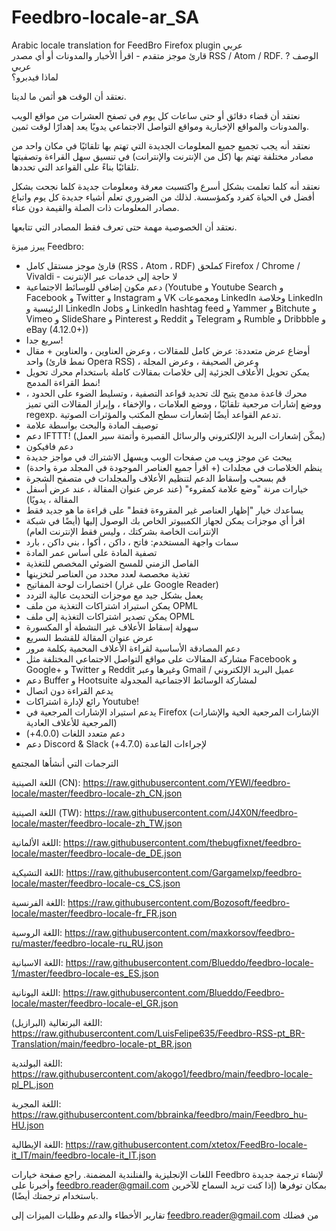 # Feedbro-locale-ar_SA
Arabic locale translation for FeedBro Firefox plugin
 عربي 	
قارئ موجز متقدم - اقرأ الأخبار والمدونات أو أي مصدر RSS / Atom / RDF.
الوصف ? عربي 	
لماذا فيدبرو؟

نعتقد أن الوقت هو أثمن ما لدينا.

نعتقد أن قضاء دقائق أو حتى ساعات كل يوم في تصفح العشرات من مواقع الويب والمدونات والمواقع الإخبارية ومواقع التواصل الاجتماعي يدويًا يعد إهدارًا لوقت ثمين.

نعتقد أنه يجب تجميع جميع المعلومات الجديدة التي تهتم بها تلقائيًا في مكان واحد من مصادر مختلفة تهتم بها (كل من الإنترنت والإنترانت) في تنسيق سهل القراءة وتصفيتها تلقائيًا بناءً على القواعد التي تحددها.

نعتقد أنه كلما تعلمت بشكل أسرع واكتسبت معرفة ومعلومات جديدة كلما نجحت بشكل أفضل في الحياة كفرد وكمؤسسة. لذلك من الضروري تعلم أشياء جديدة كل يوم واتباع مصادر المعلومات ذات الصلة والقيمة دون عناء.

نعتقد أن الخصوصية مهمة حتى تعرف فقط المصادر التي تتابعها.


يبرز ميزة Feedbro:
- قارئ موجز مستقل كامل (RSS ، Atom ، RDF) كملحق Firefox / Chrome / Vivaldi - لا حاجة إلى خدمات عبر الإنترنت
- دعم مكون إضافي للوسائط الاجتماعية (Youtube و Youtube Search و Facebook و Twitter و Instagram و VK ومجموعات LinkedIn وخلاصة LinkedIn الرئيسية و LinkedIn Jobs و LinkedIn hashtag feed و Yammer و Bitchute و Vimeo و SlideShare و Pinterest و Reddit و Telegram و Rumble و Dribbble و eBay (4.12.0+))
- سريع جدا!
- أوضاع عرض متعددة: عرض كامل للمقالات ، وعرض العناوين ، والعناوين + مقال واحد (نمط قارئ Opera RSS) ، وعرض الصحيفة ، وعرض المجلة
- يمكن تحويل الأعلاف الجزئية إلى خلاصات بمقالات كاملة باستخدام محرك تحويل نمط القراءة المدمج!
- محرك قاعدة مدمج يتيح لك تحديد قواعد التصفية ، وتسليط الضوء على الحدود ، ووضع إشارات مرجعية تلقائيًا ، ووضع العلامات ، والإخفاء ، وإبراز المقالات التي تميز regexp. تدعم القواعد أيضًا إشعارات سطح المكتب والمؤثرات الصوتية.
- توصيف المادة والبحث بواسطة علامة
- دعم IFTTT! (يمكّن إشعارات البريد الإلكتروني والرسائل القصيرة وأتمتة سير العمل)
- دعم فافيكون
- يبحث عن موجز ويب من صفحات الويب ويسهل الاشتراك في مواجز جديدة
- ينظم الخلاصات في مجلدات (+ اقرأ جميع العناصر الموجودة في المجلد مرة واحدة)
- قم بسحب وإسقاط الدعم لتنظيم الأعلاف والمجلدات في متصفح الشجرة
- خيارات مرنة "وضع علامة كمقروء" (عند عرض عنوان المقالة ، عند عرض أسفل المقالة ، يدويًا)
- يساعدك خيار "إظهار العناصر غير المقروءة فقط" على قراءة ما هو جديد فقط
- اقرأ أي موجزات يمكن لجهاز الكمبيوتر الخاص بك الوصول إليها (أيضًا في شبكة الإنترانت الخاصة بشركتك ، وليس فقط الإنترنت العام)
- سمات واجهة المستخدم: فاتح ، داكن ، أكوا ، بني داكن ، بارد
- تصفية المادة على أساس عمر المادة
- الفاصل الزمني للمسح الضوئي المخصص للتغذية
- تغذية مخصصة لعدد محدد من العناصر لتخزينها
- اختصارات لوحة المفاتيح (على غرار Google Reader)
- يعمل بشكل جيد مع موجزات التحديث عالية التردد
- يمكن استيراد اشتراكات التغذية من ملف OPML
- يمكن تصدير اشتراكات التغذية إلى ملف OPML
- سهولة إسقاط الأعلاف غير النشطة أو المكسورة
- عرض عنوان المقالة للقشط السريع
- دعم المصادقة الأساسية لقراءة الأعلاف المحمية بكلمة مرور
- مشاركة المقالات على مواقع التواصل الاجتماعي المختلفة مثل Facebook و Google+ و Twitter و Reddit وغيرها وعبر Gmail / عميل البريد الإلكتروني
- دعم Buffer و Hootsuite لمشاركة الوسائط الاجتماعية المجدولة
- يدعم القراءة دون اتصال
- رائع لإدارة اشتراكات Youtube!
- يدعم استيراد الإشارات المرجعية في Firefox (الإشارات المرجعية الحية والإشارات المرجعية للأعلاف العادية)
- دعم متعدد اللغات (4.0.0+)
- دعم Discord & Slack لإجراءات القاعدة (4.7.0+)

الترجمات التي أنشأها المجتمع

اللغة الصينية (CN):
https://raw.githubusercontent.com/YEWl/feedbro-locale/master/feedbro-locale-zh_CN.json

اللغة الصينية (TW):
https://raw.githubusercontent.com/J4X0N/feedbro-locale/master/feedbro-locale-zh_TW.json

اللغة الألمانية:
https://raw.githubusercontent.com/thebugfixnet/feedbro-locale/master/feedbro-locale-de_DE.json

اللغة التشيكية:
https://raw.githubusercontent.com/Gargamelxp/feedbro-locale/master/feedbro-locale-cs_CS.json

اللغة الفرنسية:
https://raw.githubusercontent.com/Bozosoft/feedbro-locale/master/feedbro-locale-fr_FR.json

اللغة الروسية:
https://raw.githubusercontent.com/maxkorsov/feedbro-ru/master/feedbro-locale-ru_RU.json

اللغة الاسبانية:
https://raw.githubusercontent.com/Blueddo/feedbro-locale-1/master/feedbro-locale-es_ES.json

اللغة اليونانية:
https://raw.githubusercontent.com/Blueddo/Feedbro-locale/master/feedbro-locale-el_GR.json

اللغة البرتغالية (البرازيل):
https://raw.githubusercontent.com/LuisFelipe635/Feedbro-RSS-pt_BR-Translation/main/feedbro-locale-pt_BR.json

اللغة البولندية:
https://raw.githubusercontent.com/akogo1/feedbro/main/feedbro-locale-pl_PL.json

اللغة المجرية:
https://raw.githubusercontent.com/bbrainka/feedbro/main/Feedbro_hu-HU.json

اللغة الإيطالية:
https://raw.githubusercontent.com/xtetox/FeedBro-locale-it_IT/main/feedbro-locale-it_IT.json

اللغات الإنجليزية والفنلندية المضمنة. راجع صفحة خيارات Feedbro لإنشاء ترجمة جديدة وأخبرنا على feedbro.reader@gmail.com بمكان توفرها (إذا كنت تريد السماح للآخرين باستخدام ترجمتك أيضًا).

تقارير الأخطاء والدعم وطلبات الميزات إلى feedbro.reader@gmail.com من فضلك
